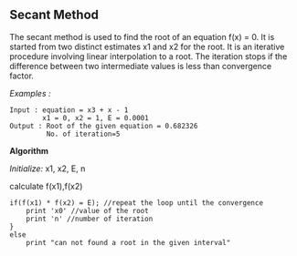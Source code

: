 ## Secant Method

The secant method is used to find the root of an equation f(x) = 0. It is started from two distinct estimates x1 and x2 for the root. It is an iterative procedure involving linear interpolation to a root. The iteration stops if the difference between two intermediate values is less than convergence factor.

_Examples :_ 

```
Input : equation = x3 + x - 1 
        x1 = 0, x2 = 1, E = 0.0001
Output : Root of the given equation = 0.682326
         No. of iteration=5
```

**Algorithm**
 

_Initialize:_ x1, x2, E, n

calculate f(x1),f(x2)

```
if(f(x1) * f(x2) = E); //repeat the loop until the convergence
    print 'x0' //value of the root
    print 'n' //number of iteration
}
else
    print "can not found a root in the given interval"
```
